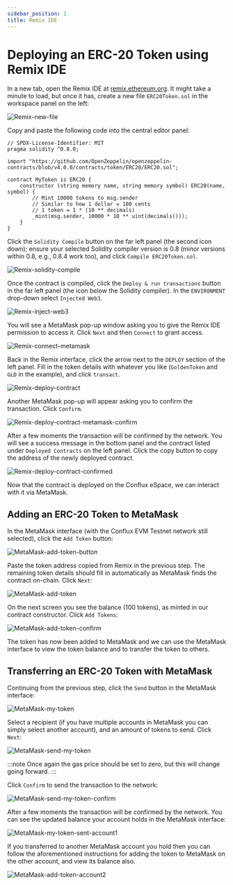 ```yaml
---
sidebar_position: 1
title: Remix IDE
---
```


# Deploying an ERC-20 Token using Remix IDE

In a new tab, open the Remix IDE at [remix.ethereum.org](https://remix.ethereum.org).
It might take a minute to load, but once it has, create a new file `ERC20Token.sol` in the workspace panel on the left:

![Remix-new-file](./img/remix_new_file-1.png)

Copy and paste the following code into the central editor panel:

```solidity
// SPDX-License-Identifier: MIT
pragma solidity ^0.8.0;

import "https://github.com/OpenZeppelin/openzeppelin-contracts/blob/v4.0.0/contracts/token/ERC20/ERC20.sol";

contract MyToken is ERC20 {
    constructor (string memory name, string memory symbol) ERC20(name, symbol) {
        // Mint 10000 tokens to msg.sender
        // Similar to how 1 dollar = 100 cents
        // 1 token = 1 * (10 ** decimals)
        _mint(msg.sender, 10000 * 10 ** uint(decimals()));
    }
}
```

Click the `Solidity Compile` button on the far left panel (the second icon down);
ensure your selected Solidity compiler version is 0.8 (minor versions within 0.8, e.g., 0.8.4 work too), and click `Compile ERC20Token.sol`.


![Remix-solidity-compile](./img/remix_solidity_compile-1f459820c9caef73c47d3af1c87e71a6-1f459820c9caef73c47d3af1c87e71a6.png)

Once the contract is compiled, click the `Deploy & run transactions` button in the far left panel (the icon below the Solidity compiler).
In the `ENVIRONMENT` drop-down select `Injected Web3`.

![Remix-inject-web3](./img/remix_injected_web3-dbb0d671a1703239451d7d4e133f68ba-dbb0d671a1703239451d7d4e133f68ba.png)

You will see a MetaMask pop-up window asking you to give the Remix IDE permission to access it.
Click `Next` and then `Connect` to grant access.

![Remix-connect-metamask](./img/remix_connect_with_metamask-9d8214740f372d3b41e489cbe23c5884-9d8214740f372d3b41e489cbe23c5884.png)

Back in the Remix interface, click the arrow next to the `DEPLOY` section of the left panel.
Fill in the token details with whatever you like (`GoldenToken` and `GLD` in the example), and click `transact`.

![Remix-deploy-contract](./img/remix_deploy_contract-6423d60330003a7ffc0dc28ee5cd8178-6423d60330003a7ffc0dc28ee5cd8178.png)

Another MetaMask pop-up will appear asking you to confirm the transaction.
Click `Confirm`.

![Remix-deploy-contract-metamask-confirm](./img/remix_deploy_contract_metamask_confirm-6b4f8c2a751ec4a4b6ad9df96584c623-6b4f8c2a751ec4a4b6ad9df96584c623.png)


After a few moments the transaction will be confirmed by the network.
You will see a success message in the bottom panel and the contract listed under `Deployed Contracts` on the left panel.
Click the copy button to copy the address of the newly deployed contract.

![Remix-deploy-contract-confirmed](./img/remix_deploy_contract_confirmed-59390e985747c30736f46356a88b4ff1-59390e985747c30736f46356a88b4ff1.png)


Now that the contract is deployed on the Conflux eSpace, we can interact with it via MetaMask.

## Adding an ERC-20 Token to MetaMask

In the MetaMask interface (with the Conflux EVM Testnet network still selected), click the `Add Token` button:

![MetaMask-add-token-button](./img/metam-import-token-b2a756a7a4ed3ac17f1a75fca77bf738.png)


Paste the token address copied from Remix in the previous step.
The remaining token details should fill in automatically as MetaMask finds the contract on-chain.
Click `Next`:

![MetaMask-add-token](./img/mm-import-token-short-1-71f005c4fdb996d2a4b5651ceb6bc7bd.png)


On the next screen you see the balance (100 tokens), as minted in our contract constructor.
Click `Add Tokens`:

![MetaMask-add-token-confirm](./img/mm-import-token-short-2.png)



The token has now been added to MetaMask and we can use the MetaMask interface to view the token balance and to transfer the token to others.

## Transferring an ERC-20 Token with MetaMask

Continuing from the previous step, click the `Send` button in the MetaMask interface:

![MetaMask-my-token](./img/start-send-gld-b56abfa83bb02864b94c3a5adcbcc0d0.jpeg)


Select a recipient (if you have multiple accounts in MetaMask you can simply select another account), and an amount of tokens to send.
Click `Next`:

![MetaMask-send-my-token](./img/send-gld-1-da8b6feee94ca0dfe89afc5118267c89.jpeg)

:::note
Once again the gas price should be set to zero, but this will change going forward.
:::

Click `Confirm` to send the transaction to the network:


![MetaMask-send-my-token-confirm](./img/send-gld-confirm-7789e263d3d53e45e2e4bebbf1d057cb.jpeg)

After a few moments the transaction will be confirmed by the network.
You can see the updated balance your account holds in the MetaMask interface:

![MetaMask-my-token-sent-account1](./img/token-transfer-balance-changed-24a5b4588118295da68d10d9a3cea0cf.jpeg)

If you transferred to another MetaMask account you hold then you can follow the aforementioned instructions for adding the token to MetaMask on the other account, and view its balance also.


![MetaMask-add-token-account2](./img/mm-token-balance-changed-c59c6e2434009c0dcb6e03ef79ba5e60.png)

